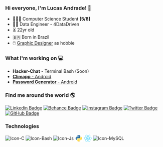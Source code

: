 ### Hi everyone, I'm Lucas Andrade! 👋

- 👨🏻‍💻 Computer Science Student **[5/8]**
- 👨‍💻 Data Engineer - 4DataDriven  
- ⏳ 22yr old
- 🇧🇷 Born in Brazil
- 🖱️ [Graphic Designer](https://www.behance.net/lucasomarandradeleal) as hobbie

### What I'm working on 💻
- **Hacker-Chat** - Terminal Bash (Soon)
- [**Climapp** - Android](https://github.com/lucasoal/app-climapp)
- [**Password Generator** - Android](https://github.com/lucasoal/app-password-generator)

### Find me around the world 🌎
[![Linkedin Badge](https://img.shields.io/badge/-Linkedin-ffac33?=flat-circle&labelColor=black&logo=linkedin&logoColor=ffac33&link=https://www.linkedin.com/in/lucasomarandradeleal/)](https://www.linkedin.com/in/lucasomarandradeleal/) [![Behance Badge](https://img.shields.io/badge/-Behance-ffac33?=flat-circle&labelColor=black&logo=behance&logoColor=ffac33&link=https://www.behance.net/lucasomarandradeleal)](https://www.behance.net/lucasomarandradeleal)
[![Instagram Badge](https://img.shields.io/badge/-Instagram-ffac33?style=flat-circle&labelColor=black&logo=Instagram&logoColor=ffac33&link=https://www.instagram.com/lucas_oal)](https://www.instagram.com/lucas_oal/) [![Twitter Badge](https://img.shields.io/badge/-Twitter-ffac33?style=flat-circle&labelColor=black&logo=Twitter&logoColor=ffac33&link=https://www.twitter.com/lucas_oal)](https://twitter.com/lucas_oal)
[![GitHub Badge](https://img.shields.io/badge/-GitHub-ffac33?style=flat-circle&labelColor=black&logo=GitHub&logoColor=ffac33&link=https://www.github.com/lucasoal)](https://github.com/lucasoal)

### Technologies
<div>
  <img align="center" alt="Icon-C" height="25" src="https://cdn.jsdelivr.net/gh/devicons/devicon/icons/c/c-plain.svg">
  <img align="center" alt="Icon-Bash" height="25" src="https://cdn.jsdelivr.net/gh/devicons/devicon/icons/bash/bash-plain.svg">
  <img align="center" alt="Icon-Js" height="25" src="https://cdn.jsdelivr.net/gh/devicons/devicon/icons/javascript/javascript-original.svg">
  <img align="center" alt="Icon-Python" height="25" src="https://raw.githubusercontent.com/devicons/devicon/master/icons/python/python-original.svg">
  <img align="center" alt="Icon-React" height="25" src="https://raw.githubusercontent.com/devicons/devicon/master/icons/react/react-original.svg">
  <img align="center" alt="Icon-MySQL" height="25" src="https://cdn.jsdelivr.net/gh/devicons/devicon/icons/mysql/mysql-plain.svg">
</div>
